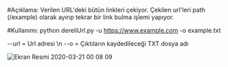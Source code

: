 #Açıklama: 
Verilen URL'deki bütün linkleri çekiyor. Çekilen url'leri path (/example) olarak ayırıp tekrar bir link bulma işlemi yapıyor.

#Kullanımı: 
python dereliUrl.py -u https://www.example.com -o example.txt

--url = Url adresi \n
--o   = Çıktıların kaydedileceği TXT dosya adı

![Ekran Resmi 2020-03-21 00 08 09](https://user-images.githubusercontent.com/25556230/77206897-23ef8980-6b09-11ea-8830-916a6d677f98.png)
